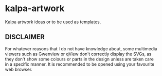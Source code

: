 # kalpa-artwork
Kalpa artwork ideas or to be used as templates. 

## DISCLAIMER
For whatever reasons that I do not have knowledge about, some multimedia viewers such as Gwenview or qView don't correctly display the SVGs, as they don't show some colours or parts in the design unless are taken care in a specific manner. It is recommended to be opened using your favourite web browser.
